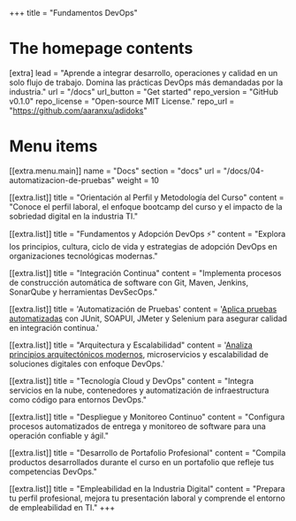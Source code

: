 +++
title = "Fundamentos DevOps"


# The homepage contents
[extra]
lead = "Aprende a integrar desarrollo, operaciones y calidad en un solo flujo de trabajo. Domina las prácticas DevOps más demandadas por la industria."
url = "/docs"
url_button = "Get started"
repo_version = "GitHub v0.1.0"
repo_license = "Open-source MIT License."
repo_url = "https://github.com/aaranxu/adidoks"

# Menu items
[[extra.menu.main]]
name = "Docs"
section = "docs"
url = "/docs/04-automatizacion-de-pruebas"
weight = 10

[[extra.list]]
title = "Orientación al Perfil y Metodología del Curso"
content = "Conoce el perfil laboral, el enfoque bootcamp del curso y el impacto de la sobriedad digital en la industria TI."



[[extra.list]]
title = "Fundamentos y Adopción DevOps ⚡️"
content = "Explora los principios, cultura, ciclo de vida y estrategias de adopción DevOps en organizaciones tecnológicas modernas."

[[extra.list]]
title = "Integración Continua"
content = "Implementa procesos de construcción automática de software con Git, Maven, Jenkins, SonarQube y herramientas DevSecOps."


[[extra.list]]
title = 'Automatización de Pruebas'
content = '<a href="./docs/04-automatizacion-de-pruebas">Aplica pruebas automatizadas</a> con JUnit, SOAPUI, JMeter y Selenium para asegurar calidad en integración continua.'


[[extra.list]]
title = "Arquitectura y Escalabilidad"
content = '<a href="./docs/05-arquitectura-y-escalabilidad">Analiza principios arquitectónicos modernos</a>, microservicios y escalabilidad de soluciones digitales con enfoque DevOps.'


[[extra.list]]
title = "Tecnología Cloud y DevOps"
content = "Integra servicios en la nube, contenedores y automatización de infraestructura como código para entornos DevOps."


[[extra.list]]
title = "Despliegue y Monitoreo Continuo"
content = "Configura procesos automatizados de entrega y monitoreo de software para una operación confiable y ágil."


[[extra.list]]
title = "Desarrollo de Portafolio Profesional"
content = "Compila productos desarrollados durante el curso en un portafolio que refleje tus competencias DevOps."


[[extra.list]]
title = "Empleabilidad en la Industria Digital"
content = "Prepara tu perfil profesional, mejora tu presentación laboral y comprende el entorno de empleabilidad en TI."
+++
